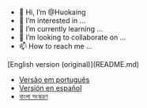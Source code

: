 - 👋 Hi, I’m @Huokaing
- 👀 I’m interested in ...
- 🌱 I’m currently learning ...
- 💞️ I’m looking to collaborate on ...
- 📫 How to reach me ...

<!---
Huokaing/Huokaing is a ✨ special ✨ repository because its `README.md` (this file) appears on your GitHub profile.
You can click the Preview link to take a look at your changes.
---> [English version (original)](README.md)

- [Versão em português](READMEpt.md)
- [Versión en español](READMEes.md)
- [বাংলা সংস্করণ](READMEbn.md)
